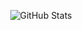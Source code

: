 <p align="center">
 <img src="https://github-readme-stats.vercel.app/api?username=cloakedninjas" alt="GitHub Stats" />
</p>
